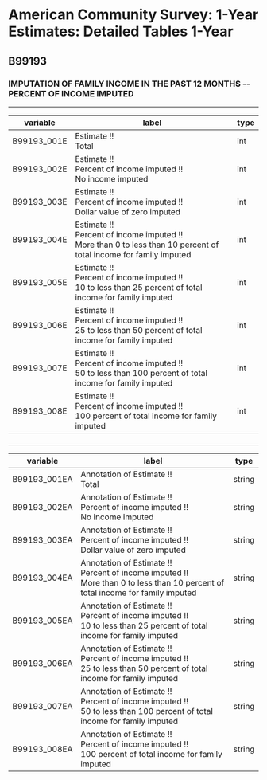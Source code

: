 # American Community Survey: 1-Year Estimates: Detailed Tables 1-Year

## B99193

### IMPUTATION OF FAMILY INCOME IN THE PAST 12 MONTHS -- PERCENT OF INCOME IMPUTED

___

| variable | label | type |
| ----- | ----- | ----- |
| B99193_001E | Estimate !!<br>Total | int |
| B99193_002E | Estimate !!<br>Percent of income imputed !!<br>No income imputed | int |
| B99193_003E | Estimate !!<br>Percent of income imputed !!<br>Dollar value of zero imputed | int |
| B99193_004E | Estimate !!<br>Percent of income imputed !!<br>More than 0 to less than 10 percent of total income for family imputed | int |
| B99193_005E | Estimate !!<br>Percent of income imputed !!<br>10 to less than 25 percent of total income for family imputed | int |
| B99193_006E | Estimate !!<br>Percent of income imputed !!<br>25 to less than 50 percent of total income for family imputed | int |
| B99193_007E | Estimate !!<br>Percent of income imputed !!<br>50 to less than 100 percent of total income for family imputed | int |
| B99193_008E | Estimate !!<br>Percent of income imputed !!<br>100 percent of total income for family imputed | int |
### 

___

| variable | label | type |
| ----- | ----- | ----- |
| B99193_001EA | Annotation of Estimate !!<br>Total | string |
| B99193_002EA | Annotation of Estimate !!<br>Percent of income imputed !!<br>No income imputed | string |
| B99193_003EA | Annotation of Estimate !!<br>Percent of income imputed !!<br>Dollar value of zero imputed | string |
| B99193_004EA | Annotation of Estimate !!<br>Percent of income imputed !!<br>More than 0 to less than 10 percent of total income for family imputed | string |
| B99193_005EA | Annotation of Estimate !!<br>Percent of income imputed !!<br>10 to less than 25 percent of total income for family imputed | string |
| B99193_006EA | Annotation of Estimate !!<br>Percent of income imputed !!<br>25 to less than 50 percent of total income for family imputed | string |
| B99193_007EA | Annotation of Estimate !!<br>Percent of income imputed !!<br>50 to less than 100 percent of total income for family imputed | string |
| B99193_008EA | Annotation of Estimate !!<br>Percent of income imputed !!<br>100 percent of total income for family imputed | string |

